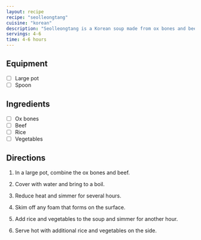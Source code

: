 ```yaml
---
layout: recipe
recipe: "seolleongtang"
cuisine: "korean"
description: "Seolleongtang is a Korean soup made from ox bones and beef. It is often served with rice and vegetables."
servings: 4-6
time: 4-6 hours
---
```


## Equipment
- [ ] Large pot
- [ ] Spoon

## Ingredients
- [ ] Ox bones
- [ ] Beef
- [ ] Rice
- [ ] Vegetables

## Directions
1. In a large pot, combine the ox bones and beef.

2. Cover with water and bring to a boil.

3. Reduce heat and simmer for several hours.

4. Skim off any foam that forms on the surface.

5. Add rice and vegetables to the soup and simmer for another hour.

6. Serve hot with additional rice and vegetables on the side.
